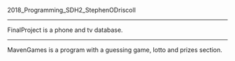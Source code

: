 2018_Programming_SDH2_StephenODriscoll

---

FinalProject is a phone and tv database.

---

MavenGames is a program with a guessing game, lotto and prizes section.
